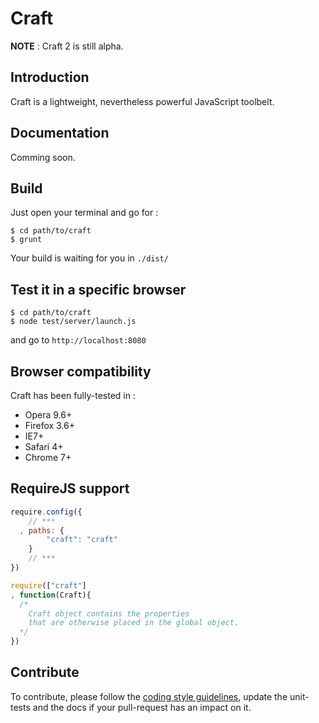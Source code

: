 # Craft

**NOTE** : Craft 2 is still alpha. 

## Introduction 

Craft is a lightweight, nevertheless powerful JavaScript toolbelt. 

## Documentation 

Comming soon. 

## Build

Just open your terminal and go for :

```
$ cd path/to/craft
$ grunt
```

Your build is waiting for you in `./dist/`

## Test it in a specific browser

```
$ cd path/to/craft
$ node test/server/launch.js
```

and go to `http://localhost:8080`

## Browser compatibility

Craft has been fully-tested in : 

* Opera 9.6+
* Firefox 3.6+
* IE7+
* Safari 4+
* Chrome 7+

## RequireJS support

```javascript
require.config({
    // ***
  , paths: {
        "craft": "craft"
    }
    // ***
})

require(["craft"]
, function(Craft){
  /* 
    Craft object contains the properties 
    that are otherwise placed in the global object.
  */
})
```

## Contribute 

To contribute, please follow the [coding style guidelines](https://github.com/mlbli/guidelines#javascript), update the unit-tests and the docs if your pull-request has an impact on it. 